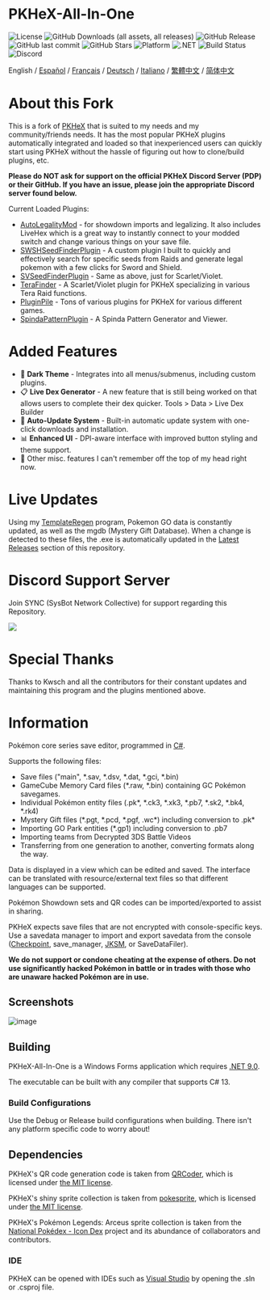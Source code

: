 PKHeX-All-In-One
=====
![License](https://img.shields.io/badge/License-GPLv3-blue.svg)
![GitHub Downloads (all assets, all releases)](https://img.shields.io/github/downloads/hexbyt3/PKHeX-ALL-IN-ONE/total?color=violet)
![GitHub Release](https://img.shields.io/github/v/release/hexbyt3/PKHeX-ALL-IN-ONE?include_prereleases&label=Latest%20Version&color=green)
![GitHub last commit](https://img.shields.io/github/last-commit/hexbyt3/PKHeX-ALL-IN-ONE?color=orange)
![GitHub Stars](https://img.shields.io/github/stars/hexbyt3/PKHeX-ALL-IN-ONE?style=social)
![Platform](https://img.shields.io/badge/Platform-Windows-blue)
![.NET](https://img.shields.io/badge/.NET-9.0-purple)
![Build Status](https://img.shields.io/badge/Build-Passing-success)
![Discord](https://img.shields.io/discord/1369342739581505536?color=7289da&label=Discord&logo=discord&logoColor=white)
<div>
  <span>English</span> / <a href=".github/README-es.md">Español</a> / <a href=".github/README-fr.md">Français</a> / <a href=".github/README-de.md">Deutsch</a> / <a href=".github/README-it.md">Italiano</a> / <a href=".github/README-zh-Hant.md">繁體中文</a> / <a href=".github/README-zh-Hans.md">简体中文</a>
</div>

# About this Fork
This is a fork of [PKHeX](https://github.com/kwsch/PKHeX) that is suited to my needs and my community/friends needs.  It has the most popular PKHeX plugins automatically integrated and loaded so that inexperienced users can quickly start using PKHeX without the hassle of figuring out how to clone/build plugins, etc. 

**Please do NOT ask for support on the official PKHeX Discord Server (PDP) or their GitHub.  If you have an issue, please join the appropriate Discord server found below.**

Current Loaded Plugins:
* [AutoLegalityMod](https://github.com/hexbyt3/ALM4SysBot) - for showdown imports and legalizing.  It also includes LiveHex which is a great way to instantly connect to your modded switch and change various things on your save file.
* [SWSHSeedFinderPlugin](https://github.com/hexbyt3/SWSHSeedFinderPlugin) - A custom plugin I built to quickly and effectively search for specific seeds from Raids and generate legal pokemon with a few clicks for Sword and Shield.
* [SVSeedFinderPlugin](https://github.com/hexbyt3/SVSeedFinderPlugin) - Same as above, just for Scarlet/Violet.
* [TeraFinder](https://github.com/Manu098vm/Tera-Finder) - A Scarlet/Violet plugin for PKHeX specializing in various Tera Raid functions.
* [PluginPile](https://github.com/foohyfooh/PKHeXPluginPile) - Tons of various plugins for PKHeX for various different games.
* [SpindaPatternPlugin](https://github.com/hexbyt3/SpindaPatternPlugin) - A Spinda Pattern Generator and Viewer.

# Added Features
* 🌙 **Dark Theme** - Integrates into all menus/submenus, including custom plugins.
* 📋 **Live Dex Generator** - A new feature that is still being worked on that allows users to complete their dex quicker.  Tools > Data > Live Dex Builder
* 🔄 **Auto-Update System** - Built-in automatic update system with one-click downloads and installation.
* 📊 **Enhanced UI** - DPI-aware interface with improved button styling and theme support.
* 🔧 Other misc. features I can't remember off the top of my head right now.

# Live Updates
Using my [TemplateRegen](https://github.com/hexbyt3/PKHeX.TemplateRegen) program, Pokemon GO data is constantly updated, as well as the mgdb (Mystery Gift Database).  When a change is detected to these files, the .exe is automatically updated in the [Latest Releases](https://github.com/hexbyt3/PKHeX-ALL-IN-ONE/releases) section of this repository.  

# Discord Support Server
Join SYNC (SysBot Network Collective) for support regarding this Repository.

[<img src="https://canary.discordapp.com/api/guilds/1369342739581505536/widget.png?style=banner2">](https://discord.gg/WRs22V6DgE)

# Special Thanks
Thanks to Kwsch and all the contributors for their constant updates and maintaining this program and the plugins mentioned above.

# Information
Pokémon core series save editor, programmed in [C#](https://en.wikipedia.org/wiki/C_Sharp_%28programming_language%29).

Supports the following files:
* Save files ("main", \*.sav, \*.dsv, \*.dat, \*.gci, \*.bin)
* GameCube Memory Card files (\*.raw, \*.bin) containing GC Pokémon savegames.
* Individual Pokémon entity files (.pk\*, \*.ck3, \*.xk3, \*.pb7, \*.sk2, \*.bk4, \*.rk4)
* Mystery Gift files (\*.pgt, \*.pcd, \*.pgf, .wc\*) including conversion to .pk\*
* Importing GO Park entities (\*.gp1) including conversion to .pb7
* Importing teams from Decrypted 3DS Battle Videos
* Transferring from one generation to another, converting formats along the way.

Data is displayed in a view which can be edited and saved.
The interface can be translated with resource/external text files so that different languages can be supported.

Pokémon Showdown sets and QR codes can be imported/exported to assist in sharing.

PKHeX expects save files that are not encrypted with console-specific keys. Use a savedata manager to import and export savedata from the console ([Checkpoint](https://github.com/FlagBrew/Checkpoint), save_manager, [JKSM](https://github.com/J-D-K/JKSM), or SaveDataFiler).

**We do not support or condone cheating at the expense of others. Do not use significantly hacked Pokémon in battle or in trades with those who are unaware hacked Pokémon are in use.**

## Screenshots
![image](https://github.com/user-attachments/assets/af8137e4-998c-4425-98d0-5404e06d045d)


## Building

PKHeX-All-In-One is a Windows Forms application which requires [.NET 9.0](https://dotnet.microsoft.com/download/dotnet/9.0).

The executable can be built with any compiler that supports C# 13.

### Build Configurations

Use the Debug or Release build configurations when building. There isn't any platform specific code to worry about!

## Dependencies

PKHeX's QR code generation code is taken from [QRCoder](https://github.com/codebude/QRCoder), which is licensed under [the MIT license](https://github.com/codebude/QRCoder/blob/master/LICENSE.txt).

PKHeX's shiny sprite collection is taken from [pokesprite](https://github.com/msikma/pokesprite), which is licensed under [the MIT license](https://github.com/msikma/pokesprite/blob/master/LICENSE).

PKHeX's Pokémon Legends: Arceus sprite collection is taken from the [National Pokédex - Icon Dex](https://www.deviantart.com/pikafan2000/art/National-Pokedex-Version-Delta-Icon-Dex-824897934) project and its abundance of collaborators and contributors.

### IDE

PKHeX can be opened with IDEs such as [Visual Studio](https://visualstudio.microsoft.com/downloads/) by opening the .sln or .csproj file.
